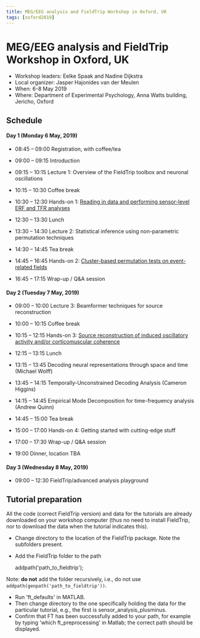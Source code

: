 ```yaml
---
title: MEG/EEG analysis and FieldTrip Workshop in Oxford, UK
tags: [oxford2019]
---
```


# MEG/EEG analysis and FieldTrip Workshop in Oxford, UK

- Workshop leaders: Eelke Spaak and Nadine Dijkstra
- Local organizer: Jasper Hajonides van der Meulen
- When: 6-8 May 2019
- Where: Department of Experimental Psychology, Anna Watts building, Jericho, Oxford


## Schedule

#### Day 1 (Monday 6 May, 2019)

- 08:45 – 09:00 Registration, with coffee/tea
- 09:00 – 09:15 Introduction
- 09:15 – 10:15 Lecture 1: Overview of the FieldTrip toolbox and neuronal oscillations
- 10:15 – 10:30 Coffee break
- 10:30 – 12:30 Hands-on 1: [Reading in data and performing sensor-level ERF and TFR analyses](/workshop/oxford2019/sensor_analysis_plusminus)

- 12:30 – 13:30 Lunch

- 13:30 – 14:30 Lecture 2: Statistical inference using non-parametric permutation techniques
- 14:30 – 14:45 Tea break
- 14:45 – 16:45 Hands-on 2: [Cluster-based permutation tests on event-related fields](/tutorial/stats/cluster_permutation_timelock)
- 16:45 – 17:15 Wrap-up / Q&A session


#### Day 2 (Tuesday 7 May, 2019)

- 09:00 – 10:00 Lecture 3: Beamformer techniques for source reconstruction
- 10:00 – 10:15 Coffee break
- 10:15 – 12:15 Hands-on 3: [Source reconstruction of induced oscillatory activity and/or  corticomuscular coherence](/tutorial/source/beamformingextended)

- 12:15 – 13:15 Lunch

- 13:15 – 13:45 Decoding neural representations through space and time (Michael Wolff)
- 13:45 – 14:15 Temporally-Unconstrained Decoding Analysis (Cameron Higgins)
- 14:15 – 14:45 Empirical Mode Decomposition for time-frequency analysis (Andrew Quinn)
- 14:45 – 15:00 Tea break
- 15:00 – 17:00 Hands-on 4: Getting started with cutting-edge stuff
- 17:00 – 17:30 Wrap-up / Q&A session

- 19:00 Dinner, location TBA

#### Day 3 (Wednesday 8 May, 2019)

- 09:00 – 12:30 FieldTrip/advanced analysis playground

## Tutorial preparation

All the code (correct FieldTrip version) and data for the tutorials are already downloaded on your workshop computer (thus no need to install FieldTrip, nor to download the data when the tutorial indicates this).

- Change directory to the location of the FieldTrip package. Note the subfolders present.
- Add the FieldTrip folder to the path

    addpath('path_to_fieldtrip');

Note: **do not** add the folder recursively, i.e., do not use `addpath(genpath('path_to_fieldtrip'))`.

- Run 'ft_defaults' in MATLAB.
- Then change directory to the one specifically holding the data for the particular tutorial, e.g., the first is sensor_analysis_plusminus.
- Confirm that FT has been successfully added to your path, for example by typing 'which ft_preprocessing' in Matlab; the correct path should be displayed.
